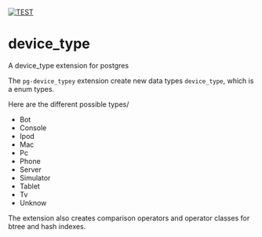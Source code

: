 [![TEST](https://github.com/adjust/pg-device_type/actions/workflows/test.yml/badge.svg)](https://github.com/adjust/pg-device_type/actions/workflows/test.yml)


# device_type

A device_type extension for postgres

The `pg-device_typey` extension create new data types `device_type`, which is a enum types.

Here are the different possible types/

- Bot
- Console
- Ipod
- Mac
- Pc
- Phone
- Server
- Simulator
- Tablet
- Tv
- Unknow


The extension also creates comparison operators and operator classes for btree and hash indexes.

